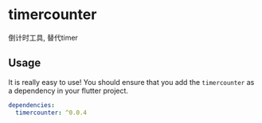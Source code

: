 # timercounter
倒计时工具, 替代timer

## Usage

It is really easy to use!
You should ensure that you add the `timercounter` as a dependency in your flutter project.

```yaml
dependencies:
  timercounter: ^0.0.4
```
